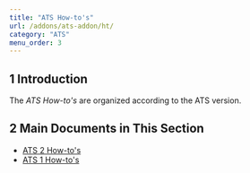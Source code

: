 ```yaml
---
title: "ATS How-to's"
url: /addons/ats-addon/ht/
category: "ATS"
menu_order: 3
---
```


## 1 Introduction

The *ATS How-to's* are organized according to the ATS version.

## 2 Main Documents in This Section

* [ATS 2 How-to's](ht-two)
* [ATS 1 How-to's](ht-one)
